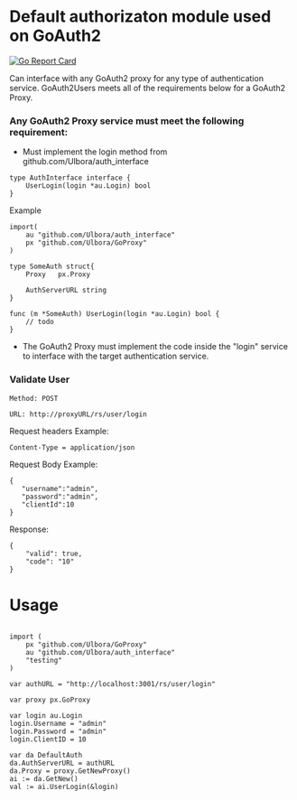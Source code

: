 

Default authorizaton module used on GoAuth2
==============

[![Go Report Card](https://goreportcard.com/badge/github.com/Ulbora/default_auth)](https://goreportcard.com/report/github.com/Ulbora/default_auth)


Can interface with any GoAuth2 proxy for any type of authentication service. GoAuth2Users meets all of the requirements below for a GoAuth2 Proxy.

### Any GoAuth2 Proxy service must meet the following requirement:
* Must implement the login method from github.com/Ulbora/auth_interface
```
type AuthInterface interface {
	UserLogin(login *au.Login) bool
}
```
Example
```
import( 
    au "github.com/Ulbora/auth_interface"    
    px "github.com/Ulbora/GoProxy"
)

type SomeAuth struct{
    Proxy   px.Proxy
    
    AuthServerURL string
}

func (m *SomeAuth) UserLogin(login *au.Login) bool {
    // todo
}
```

* The GoAuth2 Proxy must implement the code inside the "login" service to interface with the target authentication service.

### Validate User
```
Method: POST

URL: http://proxyURL/rs/user/login
```


Request headers Example:
```
Content-Type = application/json
```
Request Body Example:
```
{
   "username":"admin",
   "password":"admin",
   "clientId":10   
}
```
Response:
```
{
    "valid": true,
    "code": "10"
}
```


# Usage

```

import (
	px "github.com/Ulbora/GoProxy"
	au "github.com/Ulbora/auth_interface"
	"testing"
)

var authURL = "http://localhost:3001/rs/user/login"

var proxy px.GoProxy

var login au.Login
login.Username = "admin"
login.Password = "admin"
login.ClientID = 10

var da DefaultAuth
da.AuthServerURL = authURL
da.Proxy = proxy.GetNewProxy()
ai := da.GetNew()
val := ai.UserLogin(&login)

```